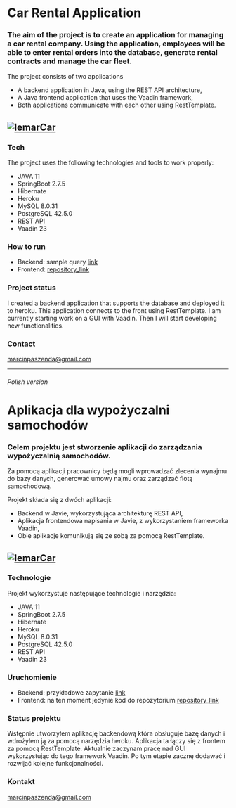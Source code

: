 # Car Rental Application

### The aim of the project is to create an application for managing a car rental company. Using the application, employees will be able to enter rental orders into the database, generate rental contracts and manage the car fleet.

The project consists of two applications
- A backend application in Java, using the REST API architecture,
- A Java frontend application that uses the Vaadin framework,
- Both applications communicate with each other using RestTemplate.

[![lemarCar](https://scontent-waw1-1.xx.fbcdn.net/v/t39.30808-6/304075079_501262355335563_5869184889274694793_n.png?_nc_cat=105&ccb=1-7&_nc_sid=09cbfe&_nc_ohc=UnsIXi9KXCMAX8wrXYc&_nc_ht=scontent-waw1-1.xx&oh=00_AfDzfznf_08yBKoLGQ6WMRNmrbX-mfYe49qs5MdNbZMapA&oe=63695481)](http://www.lemarcar.pl/)
---

### Tech 

The project uses the following technologies and tools to work properly:
- JAVA 11
- SpringBoot 2.7.5
- Hibernate
- Heroku
- MySQL 8.0.31
- PostgreSQL 42.5.0
- REST API
- Vaadin 23

### How to run

- Backend: sample query [link]
- Frontend: [repository_link]

### Project status

I created a backend application that supports the database and deployed it to heroku. 
This application connects to the front using RestTemplate. I am currently starting work on a GUI with Vaadin. 
Then I will start developing new functionalities.


### Contact

marcinpaszenda@gmail.com




***
###### Polish version





# Aplikacja dla wypożyczalni samochodów

### Celem projektu jest stworzenie aplikacji do zarządzania wypożyczalnią samochodów.
Za pomocą aplikacji pracownicy będą mogli wprowadzać zlecenia wynajmu do bazy danych, generować umowy najmu oraz zarządzać flotą samochodową.

Projekt składa się z dwóch aplikacji:
- Backend w Javie, wykorzystująca architekturę REST API,
- Aplikacja frontendowa napisania w Javie, z wykorzystaniem frameworka Vaadin,
- Obie aplikacje komunikują się ze sobą za pomocą RestTemplate.

[![lemarCar](https://scontent-waw1-1.xx.fbcdn.net/v/t39.30808-6/304075079_501262355335563_5869184889274694793_n.png?_nc_cat=105&ccb=1-7&_nc_sid=09cbfe&_nc_ohc=UnsIXi9KXCMAX8wrXYc&_nc_ht=scontent-waw1-1.xx&oh=00_AfDzfznf_08yBKoLGQ6WMRNmrbX-mfYe49qs5MdNbZMapA&oe=63695481)](http://www.lemarcar.pl/)
---

### Technologie 

Projekt wykorzystuje następujące technologie i narzędzia:
- JAVA 11
- SpringBoot 2.7.5
- Hibernate
- Heroku
- MySQL 8.0.31
- PostgreSQL 42.5.0
- REST API
- Vaadin 23

### Uruchomienie

- Backend: przykładowe zapytanie [link]
- Frontend: na ten moment jedynie kod do repozytorium [repository_link]

### Status projektu

Wstępnie utworzyłem aplikację backendową która obsługuje bazę danych i wdrożyłem ją za pomocą narzędzia heroku. 
Aplikacja ta łączy się z frontem za pomocą RestTemplate. Aktualnie zaczynam pracę nad GUI wykorzystując do tego framework Vaadin. 
Po tym etapie zacznę dodawać i rozwijać kolejne funkcjonalności.


### Kontakt

marcinpaszenda@gmail.com

[link]:<https://car-rental-lemarcar.herokuapp.com/v1/carRents>
[repository_link]:<https://github.com/marcinpaszenda/Car-Rental-Frontend>
